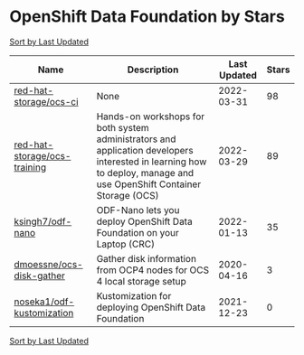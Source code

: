 # OpenShift Data Foundation by Stars

[Sort by Last Updated](OpenShift%20Data%20Foundation.Last%20Updated.md)

Name | Description | Last Updated | Stars 
--- | --- | --- | --- 
[red-hat-storage/ocs-ci](https://github.com/red-hat-storage/ocs-ci) | None | 2022-03-31 | 98 
[red-hat-storage/ocs-training](https://github.com/red-hat-storage/ocs-training) | Hands-on workshops for both system administrators and application developers interested in learning how to deploy, manage and use OpenShift Container Storage (OCS) | 2022-03-29 | 89 
[ksingh7/odf-nano](https://github.com/ksingh7/odf-nano) | ODF-Nano lets you deploy OpenShift Data Foundation on your Laptop (CRC) | 2022-01-13 | 35 
[dmoessne/ocs-disk-gather](https://github.com/dmoessne/ocs-disk-gather) | Gather disk information from OCP4 nodes for OCS 4 local storage setup  | 2020-04-16 | 3 
[noseka1/odf-kustomization](https://github.com/noseka1/odf-kustomization) | Kustomization for deploying OpenShift Data Foundation | 2021-12-23 | 0 

[Sort by Last Updated](OpenShift%20Data%20Foundation.Last%20Updated.md)